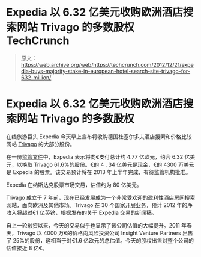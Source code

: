 # Expedia 以 6.32 亿美元收购欧洲酒店搜索网站 Trivago 的多数股权 TechCrunch

> 原文：<https://web.archive.org/web/https://techcrunch.com/2012/12/21/expedia-buys-majority-stake-in-european-hotel-search-site-trivago-for-632-million/>

# Expedia 以 6.32 亿美元收购欧洲酒店搜索网站 Trivago 的多数股权

在线旅游巨头 Expedia 今天早上宣布将收购德国杜塞尔多夫酒店搜索和价格比较网站 [Trivago](https://web.archive.org/web/20230216225730/http://www.trivago.com/) 的大部分股份。

在一份[监管文件](https://web.archive.org/web/20230216225730/http://www.sec.gov/Archives/edgar/data/1324424/000119312512511867/d455840d8k.htm)中，Expedia 表示将向€支付总计约 4.77 亿欧元，约合 6.32 亿美元，以换取 Trivago 61.6%的股份。€的 4 . 34 亿美元是现金，€的 4300 万美元是 Expedia 的股票。该交易预计将在 2013 年上半年完成，有待监管机构批准。

Expedia 在纳斯达克股票市场交易，估值约为 80 亿美元。

Trivago 成立于 7 年前，现在已经发展成为一个非常受欢迎的盈利性酒店房间搜索网站，面向欧洲及其他市场。Trivago 在 30 个国家开展业务，预计 2012 年的净收入将超过€1 亿英镑，根据发布的关于 Expedia 交易的新闻稿。

自上一轮融资以来，今天的交易似乎也显示了该公司估值的大幅提升。2011 年春天，Trivago 以 4000 万€的价格向风险投资公司 Insight Venture Partners 出售了 25%的股份，这相当于对€1.6 亿欧元的总估值。今天的股权出售对整个公司的估值接近 8 亿€。